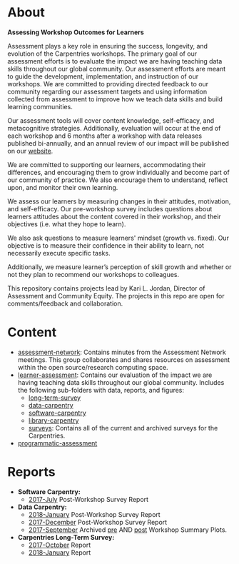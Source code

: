 # About

**Assessing Workshop Outcomes for Learners**
 
Assessment plays a key role in ensuring the success, longevity, and evolution of the Carpentries workshops. The primary goal of our assessment efforts is to evaluate the impact we are having teaching data skills throughout our global community. Our assessment efforts are meant to guide the development, implementation, and instruction of our workshops. We are committed to providing directed feedback to our community regarding our assessment targets and using information collected from assessment to improve how we teach data skills and build learning communities.

Our assessment tools will cover content knowledge, self-efficacy, and metacognitive strategies. Additionally, evaluation will occur at the end of each workshop and 6 months after a workshop with data releases published bi-annually, and an annual review of our impact will be published on our [website](http://www.datacarpentry.org/assessment/).

We are committed to supporting our learners, accommodating their differences, and encouraging them to grow individually and become part of our community of practice. We also encourage them to understand, reflect upon, and monitor their own learning.

We assess our learners by measuring changes in their attitudes, motivation, and self-efficacy. Our pre-workshop survey includes questions about learners attitudes about the content covered in their workshop, and their objectives (i.e. what they hope to learn).

We also ask questions to measure learners' mindset (growth vs. fixed). Our objective is to measure their confidence in their ability to learn, not necessarily execute specific tasks.

Additionally, we measure learner’s perception of skill growth and whether or not they plan to recommend our workshops to colleagues.

This repository contains projects lead by Kari L. Jordan, Director of Assessment and Community Equity. The projects in this repo are open for comments/feedback and collaboration.

# Content
+ [assessment-network](https://github.com/carpentries/assessment/tree/master/assessment-network): Contains minutes from the Assessment Network meetings. This group collaborates and shares resources on assessment within the open source/research computing space. 
+ [learner-assessment](https://github.com/carpentries/assessment/tree/master/learner-assessment): Contains our evaluation of the impact we are having teaching data skills throughout our global community. Includes the following sub-folders with data, reports, and figures:
     + [long-term-survey](https://github.com/carpentries/assessment/tree/master/learner-assessment/long-term-survey)
     + [data-carpentry](https://github.com/carpentries/assessment/tree/master/learner-assessment/data-carpentry)
     + [software-carpentry](https://github.com/carpentries/assessment/tree/master/learner-assessment/software-carpentry)
     + [library-carpentry](https://github.com/carpentries/assessment/tree/master/learner-assessment/library-carpentry)
     + [surveys](https://github.com/carpentries/assessment/tree/master/learner-assessment/surveys): Contains all of the current and archived surveys for the Carpentries.
+ [programmatic-assessment](https://github.com/carpentries/assessment/tree/master/programmatic-assessment)

# Reports  
+ __Software Carpentry:__ 
  + [2017-July](https://carpentries.github.io/assessment/learner-assessment/software-carpentry/postworkshop/2017-July/2017-July-post.html) Post-Workshop Survey Report  
+ __Data Carpentry:__
  + [2018-January](https://carpentries.github.io/assessment/learner-assessment/data-carpentry/postworkshop/2018-January/report.html) Post-Workshop Survey Report  
  + [2017-December](https://carpentries.github.io/assessment/learner-assessment/data-carpentry/postworkshop/2017-December/report.html) Post-Workshop Survey Report  
  + [2017-September](https://carpentries.github.io/assessment/learner-assessment/data-carpentry/archived-analysis/2017-September-archived-analysis.html) Archived [pre](https://github.com/carpentries/assessment/blob/master/learner-assessment/surveys/dc_presurvey_archived.pdf) AND [post](https://github.com/carpentries/assessment/blob/master/learner-assessment/surveys/dc_postsurvey_archived.pdf) Workshop Summary Plots.
+ __Carpentries Long-Term Survey:__
  + [2017-October](https://carpentries.github.io/assessment/learner-assessment/long-term-survey/2017-October/longtermreport_October2017.html) Report
  + [2018-January](https://carpentries.github.io/assessment/learner-assessment/long-term-survey/2018-January/2018_January_long_term_report.html) Report
